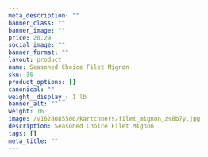 ```yaml
---
meta_description: ""
banner_class: ""
banner_image: ""
price: 20.29
social_image: ""
banner_format: ""
layout: product
name: Seasoned Choice Filet Mignon
sku: 36
product_options: []
canonical: ""
weight__display_: 1 lb
banner_alt: ""
weight: 16
image: /v1628085500/kartchners/filet_mignon_zs8b7y.jpg
description: Seasoned Choice Filet Mignon
tags: []
meta_title: ""
---
```

